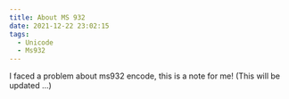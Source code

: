 ```yaml
---
title: About MS 932
date: 2021-12-22 23:02:15
tags: 
  - Unicode
  - Ms932
---
```

I faced a problem about ms932 encode,
this is a note for me! (This will be updated ...)